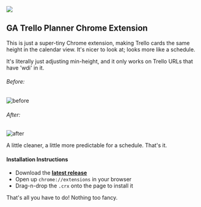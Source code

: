 ![](https://ga-dash.s3.amazonaws.com/production/assets/logo-9f88ae6c9c3871690e33280fcf557f33.png) 

## GA Trello Planner Chrome Extension

This is just a super-tiny Chrome extension, making Trello cards the same height in the calendar view. It's nicer to look at; looks more like a schedule.

It's literally just adjusting min-height, and it only works on Trello URLs that have 'wdi' in it.

###### Before:
![before](https://cloud.githubusercontent.com/assets/25366/7594599/b1ee342e-f896-11e4-94b2-9a4f21f2fd4c.png)
 
###### After:
![after](https://cloud.githubusercontent.com/assets/25366/7616630/be8b2f2e-f95a-11e4-8926-e817871782c8.png)

A little cleaner, a little more predictable for a schedule. That's it.

#### Installation Instructions
- Download the **[latest release](https://github.com/micahbrich/ga-trello/releases)**
- Open up ``chrome://extensions`` in your browser
- Drag-n-drop the ``.crx`` onto the page to install it

That's all you have to do! Nothing too fancy.
